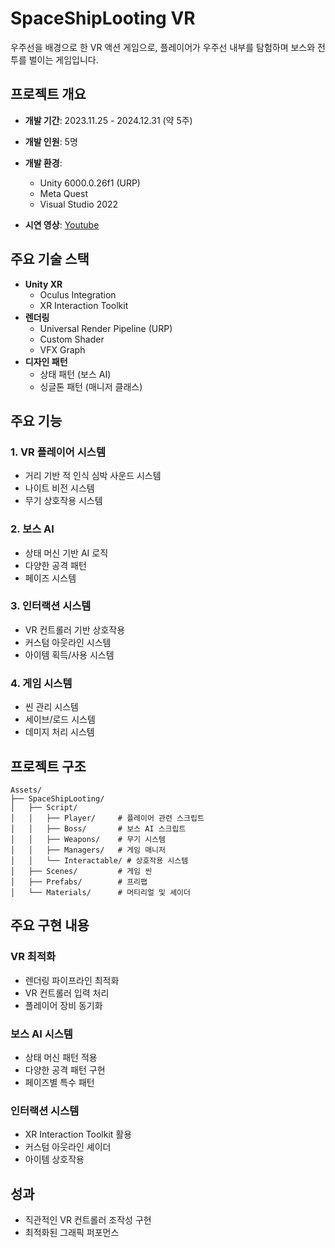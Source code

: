 # SpaceShipLooting VR

우주선을 배경으로 한 VR 액션 게임으로, 플레이어가 우주선 내부를 탐험하며 보스와 전투를 벌이는 게임입니다.

## 프로젝트 개요

- **개발 기간**: 2023.11.25 - 2024.12.31 (약 5주)
- **개발 인원**: 5명
- **개발 환경**: 
  - Unity 6000.0.26f1 (URP)
  - Meta Quest
  - Visual Studio 2022

- **시연 영상**: [Youtube](https://youtu.be/NVzRJA02070)

## 주요 기술 스택

- **Unity XR**
  - Oculus Integration
  - XR Interaction Toolkit
- **렌더링**
  - Universal Render Pipeline (URP)
  - Custom Shader
  - VFX Graph
- **디자인 패턴**
  - 상태 패턴 (보스 AI)
  - 싱글톤 패턴 (매니저 클래스)

## 주요 기능

### 1. VR 플레이어 시스템
- 거리 기반 적 인식 심박 사운드 시스템
- 나이트 비전 시스템
- 무기 상호작용 시스템

### 2. 보스 AI
- 상태 머신 기반 AI 로직
- 다양한 공격 패턴
- 페이즈 시스템

### 3. 인터랙션 시스템
- VR 컨트롤러 기반 상호작용
- 커스텀 아웃라인 시스템
- 아이템 획득/사용 시스템

### 4. 게임 시스템
- 씬 관리 시스템
- 세이브/로드 시스템
- 데미지 처리 시스템

## 프로젝트 구조

```
Assets/
├── SpaceShipLooting/
│   ├── Script/
│   │   ├── Player/     # 플레이어 관련 스크립트
│   │   ├── Boss/       # 보스 AI 스크립트
│   │   ├── Weapons/    # 무기 시스템
│   │   ├── Managers/   # 게임 매니저
│   │   └── Interactable/ # 상호작용 시스템
│   ├── Scenes/         # 게임 씬
│   ├── Prefabs/        # 프리팹
│   └── Materials/      # 머티리얼 및 셰이더
```

## 주요 구현 내용

### VR 최적화
- 렌더링 파이프라인 최적화
- VR 컨트롤러 입력 처리
- 플레이어 장비 동기화

### 보스 AI 시스템
- 상태 머신 패턴 적용
- 다양한 공격 패턴 구현
- 페이즈별 특수 패턴

### 인터랙션 시스템
- XR Interaction Toolkit 활용
- 커스텀 아웃라인 셰이더
- 아이템 상호작용

## 성과
- 직관적인 VR 컨트롤러 조작성 구현
- 최적화된 그래픽 퍼포먼스
